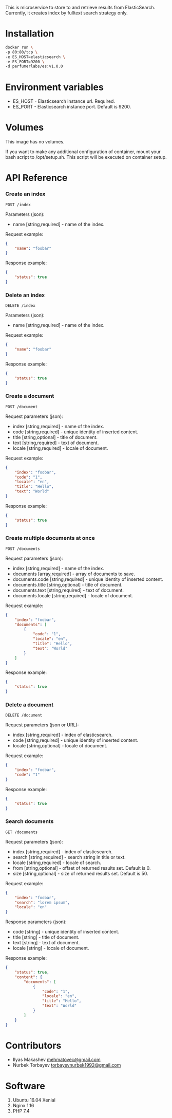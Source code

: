 This is microservice to store to and retrieve results from ElasticSearch.
Currently, it creates index by fulltext search strategy only.

Installation
============

```bash
docker run \
-p 80:80/tcp \
-e ES_HOST=elasticsearch \
-e ES_PORT=9200 \
-d perfumerlabs/es:v1.0.0
```

Environment variables
=====================

- ES_HOST - Elasticsearch instance url. Required.
- ES_PORT - Elasticsearch instance port. Default is 9200.

Volumes
=======

This image has no volumes.

If you want to make any additional configuration of container, mount your bash script to /opt/setup.sh. This script will be executed on container setup.

API Reference
=============

### Create an index

`POST /index`

Parameters (json):
- name [string,required] - name of the index.

Request example:

```json
{
    "name": "foobar"
}
```

Response example:

```json
{
    "status": true
}
```

### Delete an index

`DELETE /index`

Parameters (json):
- name [string,required] - name of the index.

Request example:

```json
{
    "name": "foobar"
}
```

Response example:

```json
{
    "status": true
}
```

### Create a document

`POST /document`

Request parameters (json):
- index [string,required] - name of the index.
- code [string,required] - unique identity of inserted content.
- title [string,optional] - title of document.
- text [string,required] - text of document.
- locale [string,required] - locale of document.

Request example:

```json
{
    "index": "foobar",
    "code": "1",
    "locale": "en",
    "title": "Hello",
    "text": "World"
}
```

Response example:

```json
{
    "status": true
}
```

### Create multiple documents at once

`POST /documents`

Request parameters (json):
- index [string,required] - name of the index.
- documents [array,required] - array of documents to save.
- documents.code [string,required] - unique identity of inserted content.
- documents.title [string,optional] - title of document.
- documents.text [string,required] - text of document.
- documents.locale [string,required] - locale of document.

Request example:

```json
{
    "index": "foobar",
    "documents": [
        {
            "code": "1",
            "locale": "en",
            "title": "Hello",
            "text": "World"
        }    
    ]
}
```

Response example:

```json
{
    "status": true
}
```

### Delete a document

`DELETE /document`

Request parameters (json or URL):
- index [string,required] - index of elasticsearch.
- code [string,required] - unique identity of inserted content.
- locale [string,optional] - locale of document.

Request example:

```json
{
    "index": "foobar",
    "code": "1"
}
```

Response example:

```json
{
    "status": true
}
```

### Search documents

`GET /documents`

Request parameters (json):
- index [string,required] - index of elasticsearch.
- search [string,required] - search string in title or text.
- locale [string,required] - locale of search.
- from [string,optional] - offset of returned results set. Default is 0.
- size [string,optional] - size of returned results set. Default is 50.

Request example:

```json
{
    "index": "foobar",
    "search": "lorem ipsum",
    "locale": "en"
}
```

Response parameters (json):
- code [string] - unique identity of inserted content.
- title [string] - title of document.
- text [string] - text of document.
- locale [string] - locale of document.

Response example:

```json
{
    "status": true,
    "content": {
        "documents": [
            {
                "code": "1",
                "locale": "en",
                "title": "Hello",
                "text": "World"
            }
        ]
    }
}
```

Contributors
============

- Ilyas Makashev [mehmatovec@gmail.com](mailto:mehmatovec@gmail.com)
- Nurbek Torbayev [torbayevnurbek1992@gmail.com](mailto:torbayevnurbek1992@gmail.com)

Software
========

1. Ubuntu 16.04 Xenial
1. Nginx 1.16
1. PHP 7.4